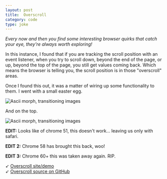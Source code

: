 ```yaml
---
layout: post
title:  Overscroll
category: code
type: joke
---
```


*Every now and then you find some interesting browser quirks that catch your eye, they're always worth exploring!*

In this instance, I found that if you are tracking the scroll position with an event listener, when you try to scroll down, beyond the end of the page, or up, beyond the top of the page, you still get values coming back. Which means the browser is telling you, the scroll position is in those "overscroll" areas.

Once I found this out, it was a matter of wiring up some functionality to them. I went with a small easter egg.

![Ascii morph, transitioning images]({{site.url}}/images/overscroll-1.png)

And on the top.

![Ascii morph, transitioning images]({{site.url}}/images/overscroll-2.png)

**EDIT:** Looks like of chrome 51, this doesn't work... leaving us only with safari.

**EDIT 2:** Chrome 58 has brought this back, woo!

**EDIT 3:** Chrome 60+ this was taken away again. RIP.

➶ [Overscroll site/demo](http://tholman.com/overscroll/)<br>
➶ [Overscroll source on GitHub](https://github.com/tholman/overscroll)